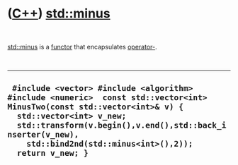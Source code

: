 
 

 

 

 

 

([C++](Cpp.md)) [std::minus](CppMinus.md)
===========================================

 

[std::minus](CppMinus.md) is a [functor](CppFunctor.md) that
encapsulates [operator-](CppOperatorMinus.md).

 

  ------------------------------------------------------------------------------------------------------------------------------------------------------------------------------------------------------------------------------------------------------------------------------
  ` #include <vector> #include <algorithm> #include <numeric>  const std::vector<int> MinusTwo(const std::vector<int>& v) {   std::vector<int> v_new;   std::transform(v.begin(),v.end(),std::back_inserter(v_new),     std::bind2nd(std::minus<int>(),2));   return v_new; }`
  ------------------------------------------------------------------------------------------------------------------------------------------------------------------------------------------------------------------------------------------------------------------------------

 

 

 

 

 

 

